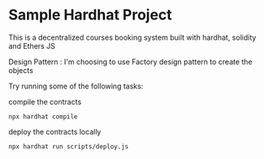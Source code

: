 # Sample Hardhat Project

This is a decentralized courses booking system built with hardhat, solidity and Ethers JS

Design Pattern : I'm choosing to use Factory design pattern to create the objects

Try running some of the following tasks:

compile the contracts 

```
npx hardhat compile 
```

deploy the contracts locally 
```shell
npx hardhat run scripts/deploy.js
```
